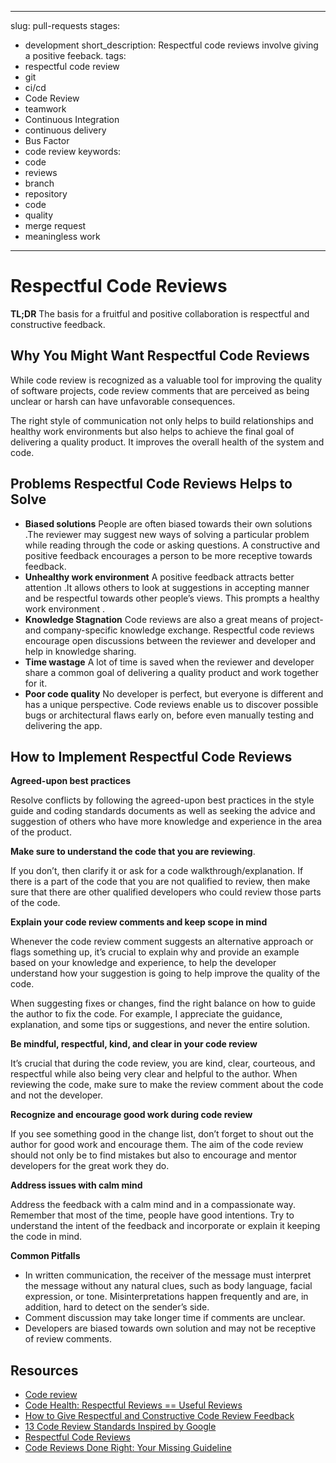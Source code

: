 

---
slug: pull-requests
stages:
  - development
short_description: Respectful code reviews involve giving a positive feeback.
tags:
  - respectful code review
  - git
  - ci/cd
  - Code Review
  - teamwork
  - Continuous Integration
  - continuous delivery
  - Bus Factor
  - code review
keywords:
  - code
  - reviews
  - branch
  - repository
  - code
  - quality
  - merge request
  - meaningless work
---
# Respectful Code Reviews

**TL;DR**
The basis for a fruitful and positive collaboration is respectful and constructive feedback.


## Why You Might Want Respectful Code Reviews

While code review is recognized as a valuable tool for improving the quality of software projects, code review comments that are perceived as being unclear or harsh can have unfavorable consequences.

The right style of communication not only helps to build relationships and healthy work environments but also helps to achieve the final goal of delivering a quality product. It improves the overall health of the system and code.



## Problems Respectful Code Reviews Helps to Solve

-  **Biased solutions**   People are often biased towards their own solutions .The reviewer may suggest new ways of solving a particular problem while reading through the code or asking questions. A constructive and positive feedback encourages a person to be more receptive towards feedback.
-   **Unhealthy work environment**  A positive feedback attracts better attention .It allows others to look at suggestions in accepting manner and be respectful towards other people’s views. This prompts a healthy work environment .
-   **Knowledge Stagnation**   Code reviews are also a great means of project- and company-specific knowledge exchange. Respectful code reviews encourage open discussions between the reviewer and developer and help in knowledge sharing.
- **Time wastage**  A lot of time is saved when the reviewer and developer share a common goal of delivering a quality product and work together for it.
-   **Poor code quality** No developer is perfect, but everyone is different and has a unique perspective. Code reviews enable us to discover possible bugs or architectural flaws early on, before even manually testing and delivering the app.

## **How to Implement Respectful Code Reviews**

**Agreed-upon best practices**

Resolve conflicts by following the agreed-upon best practices in the style guide and coding standards documents as well as seeking the advice and suggestion of others who have more knowledge and experience in the area of the product.

**Make sure to understand the code that you are reviewing**.

If you don’t, then clarify it or ask for a code walkthrough/explanation. If there is a part of the code that you are not qualified to review, then make sure that there are other qualified developers who could review those parts of the code.

**Explain your code review comments and keep scope in mind**

Whenever the code review comment suggests an alternative approach or flags something up, it’s crucial to explain why and provide an example based on your knowledge and experience, to help the developer understand how your suggestion is going to help improve the quality of the code.

When suggesting fixes or changes, find the right balance on how to guide the author to fix the code. For example, I appreciate the guidance, explanation, and some tips or suggestions, and never the entire solution.

**Be mindful, respectful, kind, and clear in your code review**

It’s crucial that during the code review, you are kind, clear, courteous, and respectful while also being very clear and helpful to the author. When reviewing the code, make sure to make the review comment about the code and not the developer.

**Recognize and encourage good work during code review**

If you see something good in the change list, don’t forget to shout out the author for good work and encourage them. The aim of the code review should not only be to find mistakes but also to encourage and mentor developers for the great work they do.

 **Address issues with calm mind**

Address the feedback with a calm mind and in a compassionate way. Remember that most of the time, people have good intentions. Try to understand the intent of the feedback and incorporate or explain it keeping the code in mind.

 **Common Pitfalls**

-   In written communication, the receiver of the message must interpret the message without any natural clues, such as body language, facial expression, or tone. Misinterpretations happen frequently and are, in addition, hard to detect on the sender’s side.
-  Comment discussion may take longer time if comments are unclear.
-  Developers are biased towards own solution and may not be receptive of review comments.

## Resources 
- [Code review](https://en.wikipedia.org/wiki/Code_review)
- [Code Health: Respectful Reviews == Useful Reviews](https://testing.googleblog.com/2019/11/code-health-respectful-reviews-useful.html)
- [How to Give Respectful and Constructive Code Review Feedback](https://www.michaelagreiler.com/respectful-constructive-code-review-feedback/)
- [13 Code Review Standards Inspired by Google](https://medium.com/better-programming/13-code-review-standards-inspired-by-google-6b8f99f7fd67)
- [Respectful Code Reviews](https://chromium.googlesource.com/chromium/src/+/master/docs/cr_respect.md)
- [Code Reviews Done Right: Your Missing Guideline](https://quickbirdstudios.com/blog/code-review-best-practices-guidelines/)
